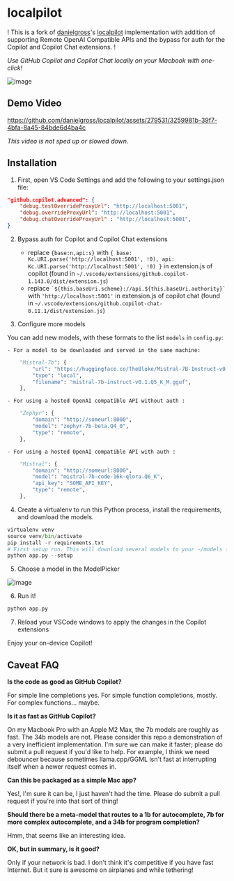 # localpilot

! This is a fork of [danielgross](https://github.com/danielgross)'s [localpilot](https://github.com/danielgross/localpilot) implementation with addition of supporting Remote OpenAI Compatible APIs and the bypass for auth for the Copilot and Copilot Chat extensions. !

_Use GitHub Copilot and Copilot Chat locally on your Macbook with one-click!_

![image](https://github.com/danielgross/localpilot/assets/279531/521d0613-7423-4839-a5e8-42098cd65a5e)

## Demo Video

https://github.com/danielgross/localpilot/assets/279531/3259981b-39f7-4bfa-8a45-84bde6d4ba4c

_This video is not sped up or slowed down._

## Installation

1. First, open VS Code Settings and add the following to your settings.json file:

```json
"github.copilot.advanced": {
    "debug.testOverrideProxyUrl": "http://localhost:5001",
    "debug.overrideProxyUrl": "http://localhost:5001",
    "debug.chatOverrideProxyUrl" : "http://localhost:5001",
}
```

2. Bypass auth for Copilot and Copilot Chat extensions

   - replace `{base:n,api:s}` with `{ base: Kc.URI.parse('http://localhost:5001', !0), api: Kc.URI.parse('http://localhost:5001', !0) }` in extension.js of copilot (found in `~/.vscode/extensions/github.copilot-1.143.0/dist/extension.js`)
   - replace `` `${this.baseUri.scheme}://api.${this.baseUri.authority}` `` with `'http://localhost:5001'` in extension.js of copilot chat (found in `~/.vscode/extensions/github.copilot-chat-0.11.1/dist/extension.js`)

3. Configure more models

You can add new models, with these formats to the list `models` in `config.py`:

    - For a model to be downloaded and served in the same machine:

```python
    "Mistral-7b": {
        "url": "https://huggingface.co/TheBloke/Mistral-7B-Instruct-v0.1-GGUF/resolve/main/mistral-7b-instruct-v0.1.Q5_K_M.gguf",
        "type": "local",
        "filename": "mistral-7b-instruct-v0.1.Q5_K_M.gguf",
    },
```

    - For using a hosted OpenAI compatible API without auth :

```python
    "Zephyr": {
        "domain": "http://someurl:8000",
        "model": "zephyr-7b-beta.Q4_0",
        "type": "remote",
    },
```

    - For using a hosted OpenAI compatible API with auth :

```python
    "Mistral": {
        "domain": "http://someurl:8000",
        "model": "mistral-7b-code-16k-qlora.Q6_K",
        "api_key": "SOME_API_KEY",
        "type": "remote",
    },
```

4. Create a virtualenv to run this Python process, install the requirements, and download the models.

```python
virtualenv venv
source venv/bin/activate
pip install -r requirements.txt
# First setup run. This will download several models to your ~/models folder. ( you can skip this step if you only plan on using remotely hosted models)
python app.py --setup
```

5. Choose a model in the ModelPicker

![image](https://github.com/danielgross/localpilot/assets/279531/521d0613-7423-4839-a5e8-42098cd65a5e)

6. Run it!

```python
python app.py
```

7. Reload your VSCode windows to apply the changes in the Copilot extensions

Enjoy your on-device Copilot!

## Caveat FAQ

**Is the code as good as GitHub Copilot?**

For simple line completions yes. For simple function completions, mostly. For complex functions... maybe.

**Is it as fast as GitHub Copilot?**

On my Macbook Pro with an Apple M2 Max, the 7b models are roughly as fast. The 34b models are not. Please consider this repo a demonstration of a very inefficient implementation. I'm sure we can make it faster; please do submit a pull request if you'd like to help. For example, I think we need debouncer because sometimes llama.cpp/GGML isn't fast at interrupting itself when a newer request comes in.

**Can this be packaged as a simple Mac app?**

Yes!, I'm sure it can be, I just haven't had the time. Please do submit a pull request if you're into that sort of thing!

**Should there be a meta-model that routes to a 1b for autocomplete, 7b for more complex autocomplete, and a 34b for program completion?**

Hmm, that seems like an interesting idea.

**OK, but in summary, is it good?**

Only if your network is bad. I don't think it's competitive if you have fast Internet. But it sure is awesome on airplanes and while tethering!
